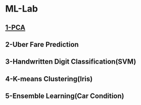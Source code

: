 # ML-Lab
## [1-PCA](https://github.com/Atharva647/ML-Lab/blob/main/ML_PR1.ipynb"🔗")
## 2-Uber Fare Prediction
## 3-Handwritten Digit Classification(SVM)
## 4-K-means Clustering(Iris)
## 5-Ensemble Learning(Car Condition)
